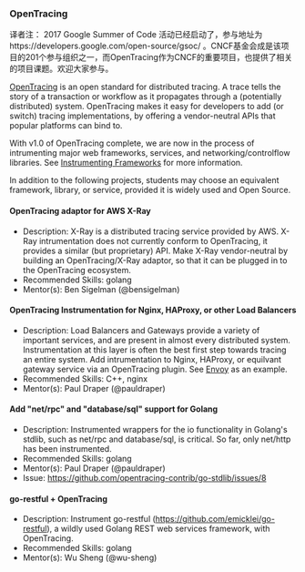 ### OpenTracing

译者注： 2017 Google Summer of Code 活动已经启动了，参与地址为https://developers.google.com/open-source/gsoc/ 。CNCF基金会成是该项目的201个参与组织之一，而OpenTracing作为CNCF的重要项目，也提供了相关的项目课题。欢迎大家参与。

[OpenTracing](http://opentracing.io/) is an open standard for distributed tracing. A trace tells the story of a transaction or workflow as it propagates through a (potentially distributed) system. OpenTracing makes it easy for developers to add (or switch) tracing implementations, by offering a vendor-neutral APIs that popular platforms can bind to.

With v1.0 of OpenTracing complete, we are now in the process of intrumenting major web frameworks, services, and networking/controlflow libraries. See [Instrumenting Frameworks](http://opentracing.io/documentation/pages/instrumentation/instrumenting-frameworks.html) for more information.

In addition to the following projects, students may choose an equivalent framework, library, or service, provided it is widely used and Open Source.

#### OpenTracing adaptor for AWS X-Ray
* Description: X-Ray is a distributed tracing service provided by AWS. X-Ray intrumentation does not currently conform to OpenTracing, it provides a similar (but proprietary) API. Make X-Ray vendor-neutral by building an OpenTracing/X-Ray adaptor, so that it can be plugged in to the OpenTracing ecosystem.
* Recommended Skills: golang
* Mentor(s): Ben Sigelman (@bensigelman)

#### OpenTracing Instrumentation for Nginx, HAProxy, or other Load Balancers
* Description: Load Balancers and Gateways provide a variety of important services, and are present in almost every distributed system. Instrumentation at this layer is often the best first step towards tracing an entire system. Add intrumentation to Nginx, HAProxy, or equilvant gateway service via an OpenTracing plugin. See [Envoy](https://lyft.github.io/envoy/docs/intro/arch_overview/tracing.html) as an example.
* Recommended Skills: C++, nginx
* Mentor(s): Paul Draper (@pauldraper)

#### Add "net/rpc" and "database/sql" support for Golang
* Description: Instrumented wrappers for the io functionality in Golang's stdlib, such as net/rpc and database/sql, is critical. So far, only net/http has been instrumented.
* Recommended Skills: golang
* Mentor(s): Paul Draper (@pauldraper)
* Issue: https://github.com/opentracing-contrib/go-stdlib/issues/8

#### go-restful + OpenTracing
* Description: Instrument go-restful (https://github.com/emicklei/go-restful), a wildly used Golang REST web services framework, with OpenTracing.
* Recommended Skills: golang
* Mentor(s): Wu Sheng (@wu-sheng)
